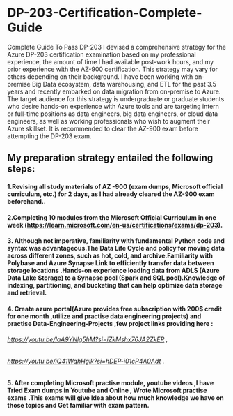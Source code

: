 # DP-203-Certification-Complete-Guide
Complete Guide To Pass DP-203
I devised a comprehensive strategy for the Azure DP-203 certification examination based on my professional experience, the amount of time I had available post-work hours, and my prior experience with the AZ-900 certification. This strategy may vary for others depending on their background.
I have been working with on-premise Big Data ecosystem, data warehousing, and ETL for the past 3.5 years and recently embarked on data migration from on-premise to Azure. The target audience for this strategy is undergraduate or graduate students who desire hands-on experience with Azure tools and are targeting intern or full-time positions as data engineers, big data engineers, or cloud data engineers, as well as working professionals who wish to augment their Azure skillset.
It is recommended to clear the AZ-900 exam before attempting the DP-203 exam.
## My preparation strategy entailed the following steps:
 #### 1.Revising all study materials of AZ -900 (exam dumps, Microsoft official curriculum, etc.) for 2 days, as I had already cleared the AZ-900 exam beforehand..
 #### 2.Completing 10 modules from the Microsoft Official Curriculum in one week (https://learn.microsoft.com/en-us/certifications/exams/dp-203). 
 #### 3. Although not imperative, familiarity with fundamental Python code and syntax was advantageous.The Data Life Cycle and policy for moving data across different zones, such as hot, cold, and archive.Familiarity with Polybase and Azure Synapse Link to efficiently transfer data between storage locations .Hands-on experience loading data from ADLS (Azure Data Lake Storage) to a Synapse pool (Spark and SQL pool).Knowledge of indexing, partitioning, and bucketing that can help optimize data storage and retrieval.
 #### 4. Create azure portal(Azure provides free subscription with 200$ credit for one month ,utilize and practise data engineering projects) and practise Data-Engineering-Projects ,few project links providing here :
 ###### https://youtu.be/IaA9YNlg5hM?si=iZkMshx76JA2ZkER , 
 ###### https://youtu.be/iQ41WqhHglk?si=hDEP-i01cP4A0Adt .
 #### 5. After completing Microsoft practise module, youtube videos ,I have Tried Exam dumps in Youtube and Online , Wrote Microsoft practise exams .This exams will give Idea about how much knowledge we have on those topics and Get familiar with exam pattern.
